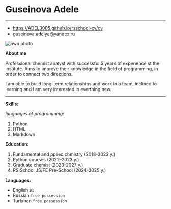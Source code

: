 **Guseinova Adele**
=
 _______________________

- https://ADEL3005.github.io/rsschool-cv/cv
- guseinova.adelya@yandex.ru

![own photo](https://avatars.mds.yandex.net/i?id=2a00000179f8b28a80bdd2b2f00fa5a92cd7-4365757-images-thumbs&n=13)


**About me**

Professional chemist analyst with successful 5 years of experience st the institute. Aims to improve their knowledge in the field of programming, in order to connect two directions. 

I am able to build long-term relationships and work in a team, inclined to learning and I am very interested in everthing new.  
 ____________


**Skills:**

*languages of programming:*
1. Python
2. HTML 
3. Markdown

**Education:**  
1. Fundamental and pplied chmistry (2018-2023 y.)  
2. Python courses (2022-2023 y.)  
3. Graduate chemist (2023-2027 y.)  
4. RS School JS/FE Pre-School (2024-2025 y.)

**Languages:**    
- English `B1`  
- Russian `free possession`
- Turkmen `free possession`

